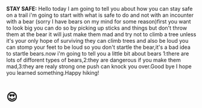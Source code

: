 **STAY SAFE:** Hello today I am going to tell you about how you can stay safe on a trail i'm going to start with what is safe to do and not with an incounter with a bear (sorry I have bears on my mind for some reason)first you want to look big you can do so by picking up sticks and things but don't throw them at the bear it will just make them mad and try not to climb a tree unless it's your only hope of surviving they can climb trees and also be loud you can stomp your feet to be loud so you don't startle the bear,it's a bad idea to startle bears.now i'm going to tell you a little bit about bears 1:there are lots of difforent types of bears,2:they are dangerous if you make them mad,3:they are realy strong one push can knock you over.Good bye I hope you learned something.Happy hiking!

# :heart_eyes: 
